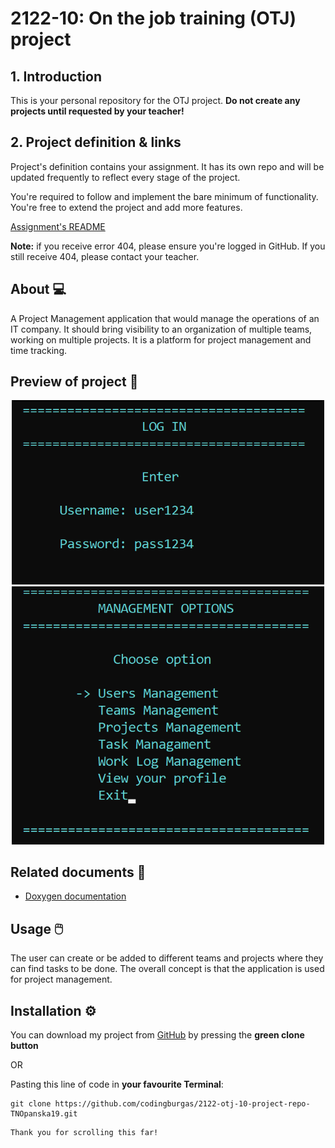 # 2122-10: On the job training (OTJ) project

## 1. Introduction

This is your personal repository for the OTJ project. **Do not create any projects until requested by your teacher!**

## 2. Project definition & links

Project's definition contains your assignment. It has its own repo and will be updated frequently to reflect every stage of the project.

You're required to follow and implement the bare minimum of functionality. You're free to extend the project and add more features.

[Assignment's README](https://github.com/codingburgas/2122-otj-10-project-definition)

**Note:** if you receive error 404, please ensure you're logged in GitHub. If you still receive 404, please contact your teacher.

## About 💻 <a name = "about"></a>
A Project Management application that would manage the operations of an IT company. It should bring visibility to an organization of multiple teams, working on multiple projects. It is a platform for project management and time tracking.

## Preview of project 🎥 <a name = "preview"></a>
<div align = "center">
   <img src = "assets/demo1.png" alt = "preview img 1" width="500px">
   <br>
   <img src = "assets/demo2.png" alt = "preview img 2" width="500px">
</div>

## Related documents 📄 <a name = "docs"></a>
   + [Doxygen documentation]()

## Usage 🖱️ <a name = "usage"></a>
The user can create or be added to different teams and projects where they can find tasks to be done. The overall concept is that the application is used for project management.

## Installation ⚙ <a name = "installation"></a>
You can download my project from [GitHub](https://github.com/codingburgas/2122-otj-10-project-repo-TNOpanska19) by pressing the **green clone button**

OR

Pasting this line of code in **your favourite Terminal**:

```
git clone https://github.com/codingburgas/2122-otj-10-project-repo-TNOpanska19.git
```

```
Thank you for scrolling this far!
```
